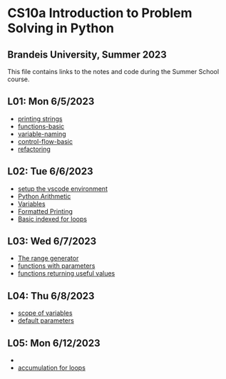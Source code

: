 # CS10a Introduction to Problem Solving in Python
## Brandeis University, Summer 2023
This file contains links to the notes and code during the Summer School course.

## L01: Mon 6/5/2023
* [printing strings](../notes/printing_strings.md)
* [functions-basic](../notes/functions_basic.md)
* [variable-naming](../notes/variable_naming.md)
* [control-flow-basic](../notes/control_flow_basic.md)
* [refactoring](../note/functions_refactoring.md)

## L02: Tue 6/6/2023
* [setup the vscode environment](../notes/vscode.md)
* [Python Arithmetic](../notes/python_arithmetic.md)
* [Variables](../notes/variables.md)
* [Formatted Printing](../notes/formatted_printing.md)
* [Basic indexed for loops](../notes/for_loop_basic.md)


## L03: Wed 6/7/2023
* [The range generator](../notes/range.md)
* [functions with parameters](../notes/functions_parameters.md)
* [functions returning useful values](../notes/functions_returning_useful_values.md)

## L04: Thu 6/8/2023
* [scope of variables](../notes/functions_scope_of_variables.md)
* [default parameters](../notes/functions_default_parameters.md)

## L05: Mon 6/12/2023
* [conditional execution]:(../notes/conditional_execution.md)
* [accumulation for loops](../motes/accumulation_for_loops.md)

















